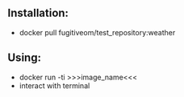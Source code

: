 Installation:
- 
* docker pull fugitiveom/test_repository:weather

Using:
-
* docker run -ti >>>image_name<<<
* interact with terminal
